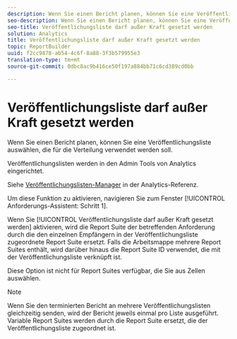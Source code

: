 ```yaml
---
description: Wenn Sie einen Bericht planen, können Sie eine Veröffentlichungsliste auswählen, die für die Verteilung verwendet werden soll.
seo-description: Wenn Sie einen Bericht planen, können Sie eine Veröffentlichungsliste auswählen, die für die Verteilung verwendet werden soll.
seo-title: Veröffentlichungsliste darf außer Kraft gesetzt werden
solution: Analytics
title: Veröffentlichungsliste darf außer Kraft gesetzt werden
topic: ReportBuilder
uuid: f2cc9878-ab54-4c6f-8a88-3f3b579955e3
translation-type: tm+mt
source-git-commit: 0dbc8ac9b416ce50f197a884bb71c6cd389cd0bb

---
```



# Veröffentlichungsliste darf außer Kraft gesetzt werden

Wenn Sie einen Bericht planen, können Sie eine Veröffentlichungsliste auswählen, die für die Verteilung verwendet werden soll.

Veröffentlichungslisten werden in den Admin Tools von Analytics eingerichtet.

Siehe [Veröffentlichungslisten-Manager](https://marketing.adobe.com/resources/help/en_US/reference/publishing_list.html) in der Analytics-Referenz.

Um diese Funktion zu aktivieren, navigieren Sie zum Fenster [!UICONTROL Anforderungs-Assistent: Schritt 1].

Wenn Sie [!UICONTROL Veröffentlichungsliste darf außer Kraft gesetzt werden] aktivieren, wird die Report Suite der betreffenden Anforderung durch die den einzelnen Empfängern in der Veröffentlichungsliste zugeordnete Report Suite ersetzt. Falls die Arbeitsmappe mehrere Report Suites enthält, wird darüber hinaus die Report Suite ID verwendet, die mit der Veröffentlichungsliste verknüpft ist.

Diese Option ist nicht für Report Suites verfügbar, die Sie aus Zellen auswählen.

>[!NOTE]
>
>Wenn Sie den terminierten Bericht an mehrere Veröffentlichungslisten gleichzeitig senden, wird der Bericht jeweils einmal pro Liste ausgeführt. Variable Report Suites werden durch die Report Suite ersetzt, die der Veröffentlichungsliste zugeordnet ist.

